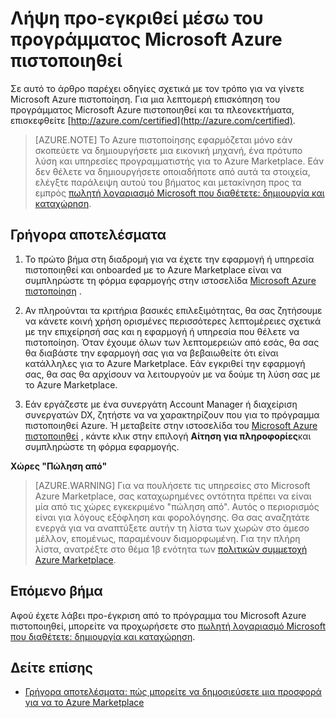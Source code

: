 <properties
   pageTitle="Λήψη προ-εγκριθεί μέσω του προγράμματος Microsoft Azure πιστοποιηθεί | Microsoft Azure"
   description="Μάθετε περισσότερα σχετικά με το πρόγραμμα συνεργάτη Microsoft Azure πιστοποιηθεί και πώς μπορείτε να αρχίσετε να πουλήσετε σας εικονική μηχανή εικόνα, πρότυπο λύση, υπηρεσία προγραμματιστής ή υπηρεσία δεδομένων στην αγορά του Azure"
   services="marketplace-publishing"
   documentationCenter="na"
   authors="HannibalSII"
   manager="hascipio"
   editor=""
   tags=""/>

<tags
   ms.service="marketplace"
   ms.devlang="na"
   ms.topic="article"
   ms.tgt_pltfrm="na"
   ms.workload="na"
   ms.date="07/21/2016"
   ms.author="anishk;hascipio"/>

# <a name="get-pre-approved-via-the-microsoft-azure-certified-program"></a>Λήψη προ-εγκριθεί μέσω του προγράμματος Microsoft Azure πιστοποιηθεί

Σε αυτό το άρθρο παρέχει οδηγίες σχετικά με τον τρόπο για να γίνετε Microsoft Azure πιστοποίηση. Για μια λεπτομερή επισκόπηση του προγράμματος Microsoft Azure πιστοποιηθεί και τα πλεονεκτήματα, επισκεφθείτε [http://azure.com/certified](http://azure.com/certified).

> [AZURE.NOTE] Το Azure πιστοποίησης εφαρμόζεται μόνο εάν σκοπεύετε να δημιουργήσετε μια εικονική μηχανή, ένα πρότυπο λύση και υπηρεσίες προγραμματιστής για το Azure Marketplace. Εάν δεν θέλετε να δημιουργήσετε οποιαδήποτε από αυτά τα στοιχεία, ελέγξτε παράλειψη αυτού του βήματος και μετακίνηση προς τα εμπρός [πωλητή λογαριασμό Microsoft που διαθέτετε: δημιουργία και καταχώρηση](marketplace-publishing-accounts-creation-registration.md).

## <a name="getting-started"></a>Γρήγορα αποτελέσματα
1. Το πρώτο βήμα στη διαδρομή για να έχετε την εφαρμογή ή υπηρεσία πιστοποιηθεί και onboarded με το Azure Marketplace είναι να συμπληρώστε τη φόρμα εφαρμογής στην ιστοσελίδα [Microsoft Azure πιστοποίηση](https://azure.microsoft.com/marketplace/partner-program/) .

2. Αν πληρούνται τα κριτήρια βασικές επιλεξιμότητας, θα σας ζητήσουμε να κάνετε κοινή χρήση ορισμένες περισσότερες λεπτομέρειες σχετικά με την επιχείρησή σας και η εφαρμογή ή υπηρεσία που θέλετε να πιστοποίηση. Όταν έχουμε όλων των λεπτομερειών από εσάς, θα σας θα διαβάστε την εφαρμογή σας για να βεβαιωθείτε ότι είναι κατάλληλες για το Azure Marketplace. Εάν εγκριθεί την εφαρμογή σας, θα σας θα αρχίσουν να λειτουργούν με να δούμε τη λύση σας με το Azure Marketplace.

3. Εάν εργάζεστε με ένα συνεργάτη Account Manager ή διαχείριση συνεργατών DX, ζητήστε να να χαρακτηρίζουν που για το πρόγραμμα πιστοποιηθεί Azure. Ή μεταβείτε στην ιστοσελίδα του [Microsoft Azure πιστοποιηθεί](http://azure.com/certified) , κάντε κλικ στην επιλογή **Αίτηση για πληροφορίες**και συμπληρώστε τη φόρμα εφαρμογής.

**Χώρες "Πώληση από"**

> [AZURE.WARNING] Για να πουλήσετε τις υπηρεσίες στο Microsoft Azure Marketplace, σας καταχωρημένες οντότητα πρέπει να είναι μία από τις χώρες εγκεκριμένο "πώληση από". Αυτός ο περιορισμός είναι για λόγους εξόφληση και φορολόγησης. Θα σας αναζητάτε ενεργά για να αναπτύξετε αυτήν τη λίστα των χωρών στο άμεσο μέλλον, επομένως, παραμένουν διαμορφωμένη. Για την πλήρη λίστα, ανατρέξτε στο θέμα 1β ενότητα των [πολιτικών συμμετοχή Azure Marketplace](http://go.microsoft.com/fwlink/?LinkID=526833).

## <a name="next-step"></a>Επόμενο βήμα
Αφού έχετε λάβει προ-έγκριση από το πρόγραμμα του Microsoft Azure πιστοποιηθεί, μπορείτε να προχωρήσετε στο [πωλητή λογαριασμό Microsoft που διαθέτετε: δημιουργία και καταχώρηση](marketplace-publishing-accounts-creation-registration.md).

## <a name="see-also"></a>Δείτε επίσης
- [Γρήγορα αποτελέσματα: πώς μπορείτε να δημοσιεύσετε μια προσφορά για να το Azure Marketplace](marketplace-publishing-getting-started.md)

